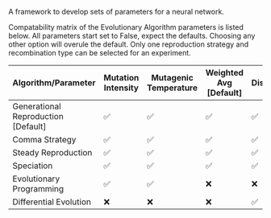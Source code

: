 A framework to develop sets of parameters for a neural network.

Compatability matrix of the Evolutionary Algorithm parameters is listed below. All parameters start set to False, expect the defaults. Choosing any other option will overule the default. Only one reproduction strategy and recombination type can be selected for an experiment.

| Algorithm/Parameter                     | Mutation Intensity | Mutagenic Temperature | Weighted Avg [Default] | Discrete | Individual Cross | Crossover Line | Curve Parents | Elitism | Threshold | Speciation Frequency | Scaling Factor | Reseed Cycle |
|----------------------------------------|--------------------|-----------------------|------------------------|----------|------------------|----------------|---------------|---------|----------|----------------------|----------------|--------------|
| Generational Reproduction [Default]     | ✅                | ✅                   | ✅                     | ✅      | ✅              | ✅            | ✅           | ✅     | ❌      | ❌                  | ❌            | ✅          |
| Comma Strategy                          | ✅                | ✅                   | ✅                     | ✅      | ✅              | ✅            | ✅           | ✅     | ❌      | ❌                  | ❌            | ✅          |
| Steady Reproduction                     | ✅                | ✅                   | ✅                     | ✅      | ✅              | ✅            | ✅           | ✅     | ❌      | ❌                  | ❌            | ✅          |
| Speciation                              | ✅                | ✅                   | ✅                     | ✅      | ✅              | ✅            | ❌           | ❌     | ✅      | ✅                  | ❌            | ❌          |
| Evolutionary Programming                | ✅                | ✅                   | ❌                     | ❌      | ❌              | ❌            | ✅           | ❌     | ❌      | ❌                  | ❌            | ❌          |
| Differential Evolution                  | ❌                | ❌                   | ❌                     | ✅      | ❌              | ❌            | ❌           | ❌     | ❌      | ❌                  | ✅            | ❌          |
